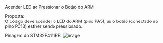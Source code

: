 Acender LED ao Pressionar o Botão do ARM

Proposta:    
  O código deve acender o LED do ARM (pino PA5), se o botão (conectado ao pino PC13) estiver sendo pressionado.
  

Pinagem do STM32F4111RE:
![image](https://user-images.githubusercontent.com/89753549/164947772-d8a19464-a6d2-4b15-b659-afd93aa8f34e.png)

